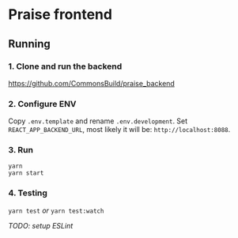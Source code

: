 # Praise frontend

## Running

### 1. Clone and run the backend

https://github.com/CommonsBuild/praise_backend

### 2. Configure ENV

Copy `.env.template` and rename `.env.development`. Set `REACT_APP_BACKEND_URL`, most likely it will be: `http://localhost:8088`.

### 3. Run

```
yarn
yarn start
```

### 4. Testing

`yarn test` _or_
`yarn test:watch`

_TODO: setup ESLint_
